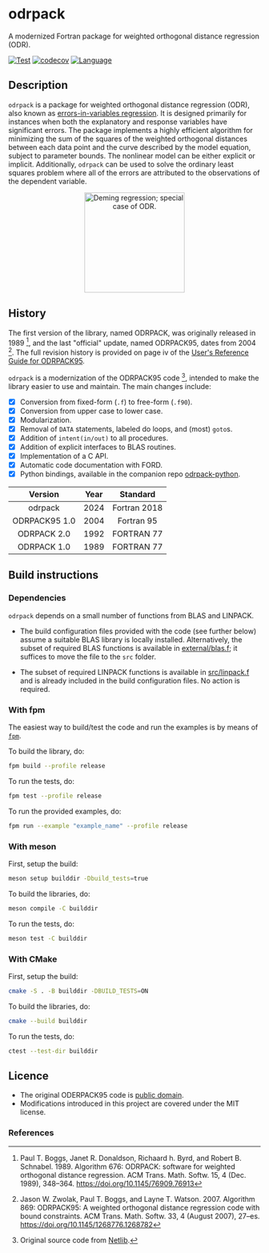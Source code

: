 # odrpack
A modernized Fortran package for weighted orthogonal distance regression (ODR).

[![Test](https://github.com/HugoMVale/odrpack95/actions/workflows/test.yml/badge.svg)](https://github.com/HugoMVale/odrpack95/actions)
[![codecov](https://codecov.io/gh/HugoMVale/odrpack95/graph/badge.svg?token=iaDiXHV9P6)](https://codecov.io/gh/HugoMVale/odrpack95)
[![Language](https://img.shields.io/badge/-Fortran-734f96?logo=fortran&logoColor=white)](https://github.com/topics/fortran)

## Description

`odrpack` is a package for weighted orthogonal distance regression (ODR), also known as [errors-in-variables regression](https://en.wikipedia.org/wiki/Errors-in-variables_models). 
It is designed primarily for instances when both the explanatory and response variables have significant errors. 
The package implements a highly efficient algorithm for minimizing the sum of the squares of the weighted orthogonal
distances between each data point and the curve described by the model equation, subject to parameter bounds. The nonlinear
model can be either explicit or implicit. Additionally, `odrpack` can be used to solve the ordinary least squares problem where all of
the errors are attributed to the observations of the dependent variable.

<p align="center">
  <img src="https://upload.wikimedia.org/wikipedia/commons/thumb/8/81/Total_least_squares.svg/220px-Total_least_squares.svg.png" width="200" alt="Deming regression; special case of ODR.">
</p>

## History

The first version of the library, named ODRPACK, was originally released in 1989 [^1], and the
last "official" update, named ODRPACK95, dates from 2004 [^2]. The full revision history is
provided on page iv of the [User's Reference Guide for ODRPACK95](https://github.com/HugoMVale/odrpack95/blob/main/original/Doc/guide.pdf).

`odrpack` is a modernization of the ODRPACK95 code [^3], intended to make the library easier to
use and maintain. The main changes include:

* [x] Conversion from fixed-form (`.f`) to free-form (`.f90`).
* [x] Conversion from upper case to lower case.
* [x] Modularization.
* [x] Removal of `DATA` statements, labeled do loops, and (most) `goto`s.
* [x] Addition of `intent(in/out)` to all procedures.
* [x] Addition of explicit interfaces to BLAS routines.
* [x] Implementation of a C API.
* [x] Automatic code documentation with FORD.
* [x] Python bindings, available in the companion repo [odrpack-python](https://github.com/HugoMVale/odrpack-python). 

|    Version    | Year |   Standard   |
|:-------------:|:----:|:------------:|
|  odrpack      | 2024 | Fortran 2018 |
| ODRPACK95 1.0 | 2004 |  Fortran 95  |
|  ODRPACK 2.0  | 1992 |  FORTRAN 77  |
|  ODRPACK 1.0  | 1989 |  FORTRAN 77  |


## Build instructions

### Dependencies

`odrpack` depends on a small number of functions from BLAS and LINPACK.

* The build configuration files provided with the code (see further below) assume a suitable
BLAS library is locally installed. Alternatively, the subset of required BLAS functions is
available in [external/blas.f](/external/blas.f); it suffices to move the file to the `src`
folder.

* The subset of required LINPACK functions is available in [src/linpack.f](/src/linpack.f) and
is already included in the build configuration files. No action is required.

### With fpm

The easiest way to build/test the code and run the examples is by means of [`fpm`](https://fpm.fortran-lang.org/).

To build the library, do:

```sh
fpm build --profile release
```

To run the tests, do:

```sh
fpm test --profile release
```

To run the provided examples, do:

```sh
fpm run --example "example_name" --profile release
```

### With meson

First, setup the build:

```sh
meson setup builddir -Dbuild_tests=true
```

To build the libraries, do:

```sh
meson compile -C builddir
```

To run the tests, do:

```sh
meson test -C builddir
```

### With CMake

First, setup the build:

```sh
cmake -S . -B builddir -DBUILD_TESTS=ON
```

To build the libraries, do:

```sh
cmake --build builddir
```

To run the tests, do:

```sh
ctest --test-dir builddir
```


## Licence

* The original ODERPACK95 code is [public domain](https://github.com/scipy/scipy/issues/7107#issuecomment-307378785).
* Modifications introduced in this project are covered under the MIT license.

### References

[^1]: Paul T. Boggs, Janet R. Donaldson, Richaard h. Byrd, and Robert B. Schnabel. 1989. Algorithm 676: ODRPACK: software for weighted orthogonal distance regression. ACM Trans. Math. Softw. 15, 4 (Dec. 1989), 348–364. https://doi.org/10.1145/76909.76913

[^2]: Jason W. Zwolak, Paul T. Boggs, and Layne T. Watson. 2007. Algorithm 869: ODRPACK95: A weighted orthogonal distance regression code with bound constraints. ACM Trans. Math. Softw. 33, 4 (August 2007), 27–es. https://doi.org/10.1145/1268776.1268782

[^3]: Original source code from [Netlib](https://www.netlib.org/odrpack/).
